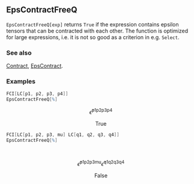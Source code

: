 ## EpsContractFreeQ

`EpsContractFreeQ[exp]` returns `True` if the expression contains epsilon tensors that can be contracted with each other. The function is optimized for large expressions, i.e. it is not so good as a criterion in e.g. `Select`.

### See also

[Contract](Contract), [EpsContract](EpsContract).

### Examples

```mathematica
FCI[LC[p1, p2, p3, p4]]
EpsContractFreeQ[%]
```

$$\bar{\epsilon }^{\text{p1}\text{p2}\text{p3}\text{p4}}$$

$$\text{True}$$

```mathematica
FCI[LC[p1, p2, p3, mu] LC[q1, q2, q3, q4]]
EpsContractFreeQ[%] 
  
 

```

$$\bar{\epsilon }^{\text{p1}\text{p2}\text{p3}\text{mu}} \bar{\epsilon }^{\text{q1}\text{q2}\text{q3}\text{q4}}$$

$$\text{False}$$